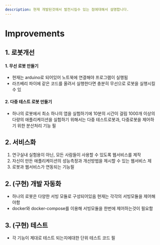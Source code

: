 ```yaml
---
description: 현재 개발된것에서 발전시킬수 있는 점에대해서 설명합니다.
---
```


# Improvements

## 1. 로봇개선

#### 1. 무선 로봇 만들기

* 현재는 arduino로 되어있어 노트북에 연결해야 프로그램이 실행됨
* 라즈베리 파이에 같은 코드를 올려서 실행한다면 충분히 무선으로 로봇을 실행시킬 수 있

#### 2. 다중 테스트  로봇 만들기

* 하나의 로봇에서 최소 하나의 앱을 실험하기에 10분의 시간이 걸림 1000개 이상의 다량의 애플리케이션을 실험하기 위해서는 다중 테스트로봇과,  다중로봇을 제어하기 위한 분산처리 기능 필

## 2. 서비스화 

1. 연구실내 실험용이 아닌, 모든 사람들이 사용할 수 있도록 웹서비스를 제작
2. 자신이 만든 애플리케이션의 성능측정과 개선방법을 제시할 수 있는 웹서비스 제
3. 로봇과 웹서비스가 연동되는 기능필

## 2. \(구현\) 개발 자동화

* 하나의 로봇은 다양한 서빙 모듈로 구성되어있음 현재는 각각의 서빙모듈을 제어해야함
* docker와 docker-compose를 이용해 서빙모듈을 한번에 제어하는것이 필요함

## 3. \(구현\) 테스트

* 각 기능이 제대로 테스트 되는지에대한 단위 테스트 코드 필

